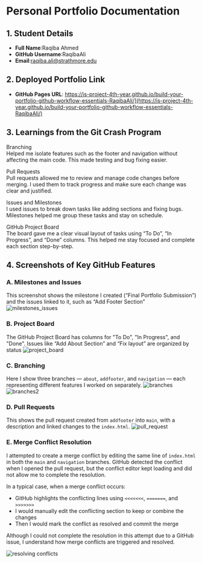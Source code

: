 # Personal Portfolio Documentation

## 1. Student Details

- **Full Name**:Raqiba Ahmed 
- **GitHub Username**:RaqibaAli  
- **Email**:raqiba.ali@strathmore.edu

## 2. Deployed Portfolio Link

- **GitHub Pages URL**:  https://is-project-4th-year.github.io/build-your-portfolio-github-workflow-essentials-RaqibaAli/](https://is-project-4th-year.github.io/build-your-portfolio-github-workflow-essentials-RaqibaAli/)
  

## 3. Learnings from the Git Crash Program
Branching  
Helped me isolate features such as the footer and navigation without affecting the main code. This made testing and bug fixing easier.

Pull Requests  
Pull requests allowed me to review and manage code changes before merging. I used them to track progress and make sure each change was clear and justified.

Issues and Milestones  
I used issues to break down tasks like adding sections and fixing bugs. Milestones helped me group these tasks and stay on schedule.

GitHub Project Board  
The board gave me a clear visual layout of tasks using “To Do”, “In Progress”, and “Done” columns. This helped me stay focused and complete each section step-by-step.



## 4. Screenshots of Key GitHub Features


### A. Milestones and Issues

This screenshot shows the milestone I created (“Final Portfolio Submission”) and the issues linked to it, such as “Add Footer Section” 
![milestones_issues](https://github.com/user-attachments/assets/cfdfb198-027b-48c6-8e34-4260c67ddf8e)


### B. Project Board

The GitHub Project Board has columns for "To Do", "In Progress", and "Done". Issues like “Add About Section” and “Fix layout” are organized by status
![project_board](https://github.com/user-attachments/assets/79cf7bb6-2cb1-491f-915d-3f6cfe998a94)


### C. Branching

Here I show three branches — `about`, `addfooter`, and `navigation` — each representing different features I worked on separately.
![branches](https://github.com/user-attachments/assets/57cbcbee-471d-4db8-b18d-8aae501f4d3e)
![branches2](https://github.com/user-attachments/assets/2334b665-ad60-456c-bdac-e2d869f84305)


### D. Pull Requests

This shows the pull request created from `addfooter` into `main`, with a description and linked changes to the `index.html`.
![pull_request](https://github.com/user-attachments/assets/f19d88a3-aa15-447e-b1a1-4a4379d4039e)


### E. Merge Conflict Resolution
I attempted to create a merge conflict by editing the same line of `index.html` in both the `main` and `navigation` branches. GitHub detected the conflict when I opened the pull request, but the conflict editor kept loading and did not allow me to complete the resolution.

In a typical case, when a merge conflict occurs:
- GitHub highlights the conflicting lines using `<<<<<<<`, `=======`, and `>>>>>>>`
- I would manually edit the conflicting section to keep or combine the changes
- Then I would mark the conflict as resolved and commit the merge

Although I could not complete the resolution in this attempt due to a GitHub issue, I understand how merge conflicts are triggered and resolved.

![resolving conflicts](https://github.com/user-attachments/assets/91f5fb90-6057-409d-b4d4-7736f7e6aa22)

